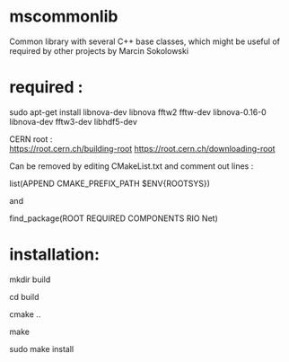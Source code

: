 # mscommonlib
Common library with several C++ base classes, which might be useful of required by other projects by Marcin Sokolowski

# required :
   sudo apt-get install libnova-dev libnova fftw2 fftw-dev libnova-0.16-0 libnova-dev fftw3-dev libhdf5-dev


CERN root :   
   https://root.cern.ch/building-root
   https://root.cern.ch/downloading-root

   Can be removed by editing CMakeList.txt and comment out lines :
   
   list(APPEND CMAKE_PREFIX_PATH $ENV{ROOTSYS})
   
   and
   
   find_package(ROOT REQUIRED COMPONENTS RIO Net)


# installation:

mkdir build

cd build

cmake ..

make

sudo make install
